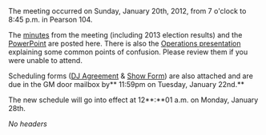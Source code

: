  

The meeting occurred on Sunday, January 20th, 2012, from 7 o'clock to
8:45 p.m. in Pearson 104.

The
[minutes](https://wiki.wmfo.org/@api/deki/files/458/=StaffMeetingMinutes-1202013.pdf "StaffMeetingMinutes-1202013.pdf")
from the meeting (including 2013 election results) and the
[PowerPoint](https://wiki.wmfo.org/@api/deki/files/460/=WMFO_Spring_Staff_Meeting_PPT.pdf "WMFO Spring Staff Meeting PPT.pdf")
are posted here. There is also the [Operations
presentation](https://wiki.wmfo.org/@api/deki/files/461/=OpsPresentationJan13.pdf "https://wiki.wmfo.org/@api/deki/files/461/=OpsPresentationJan13.pdf")
explaining some common points of confusion. Please review them if you
were unable to attend.

Scheduling forms ([DJ
Agreement](https://wiki.wmfo.org/@api/deki/files/435/=WMFO_DJ_Agreement_Form_FALL12.pdf "WMFO DJ Agreement Form_FALL12.pdf") & [Show
Form](https://wiki.wmfo.org/@api/deki/files/436/=WMFO_Show_Scheduling_Form_FA12.pdf "WMFO Show Scheduling Form_FA12.pdf"))
are also attached and are due in the GM door mailbox by** 11:59pm on
Tuesday, January 22nd.**

The new schedule will go into effect at 12**:**01 a.m. on Monday,
January 28th.

*No headers*
